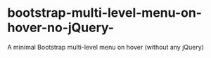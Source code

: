 # bootstrap-multi-level-menu-on-hover-no-jQuery-
A minimal Bootstrap multi-level menu on hover (without any jQuery)
